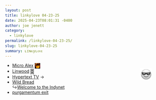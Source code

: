 ```yaml
---
layout: post
title: 𝚕𝚒𝚗𝚔𝚢𝚕𝚘𝚟𝚎 𝟶𝟺-𝟸𝟹-𝟸𝟻
date: 2025-04-23T08:01:31 -0400
author: joe jenett
category:
  - linkylove
permalink: /linkylove-04-23-25/
slug: linkylove-04-23-25
summary: ʟɪɴᴋyʟᴏᴠᴇ
---
```

<img src="/images/elguy.png" alt="" width="40" style="position:relative;float:right;margin:18px;">
<ul class="linkylove">
	<li><a title="Alexandra" href="https://alexink.ca/">Micro Alex</a>  <a href="https://indieseek.xyz/links/" title="thx Brad!"><img src="/images/brad.png" width="18" height="18" alt="Indieseek.xyz" style="vertical-align:middle;"></a></li>
	<li><a title="levya" href="https://linwood.neocities.org/">Linwood</a> <a title="dwt-archives: 04/06/23 " href="https://dwt-archives.joejenett.com/04-06-23/"><img src="/images/select.png" alt="" height="18" style="vertical-align:middle;"></a></li>
	<li><a title="Eva Decker" href="https://hypertext.tv/">Hypertext TV</a> <span title="led to link shown below">&#8594;</span></li>
	<li><a title="Indigo" href="https://wildbread.pictures/">Wild Bread</a><br>&#8618;<a title="a.k.a Indy" href="https://indygiertz.net/">Welcome to the Indynet</a></li>
	<li><a title="Marina" href="https://notprincehamlet.neocities.org/">purgamentum exit</a></li>
</ul>

<a href="https://brid.gy/publish/mastodon"></a>